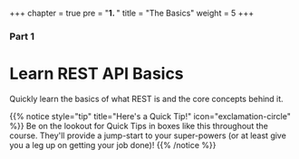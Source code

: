 +++
chapter = true
pre = "<b>1. </b>"
title = "The Basics"
weight = 5
+++

### Part 1

# Learn REST API Basics
Quickly learn the basics of what REST is and the core concepts behind it.

{{% notice style="tip" title="Here's a Quick Tip!" icon="exclamation-circle" %}}
Be on the lookout for Quick Tips in boxes like this throughout the course. They'll provide a jump-start to your super-powers
(or at least give you a leg up on getting your job done)!
{{% /notice %}}
